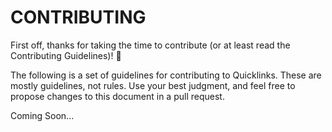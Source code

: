 # CONTRIBUTING

First off, thanks for taking the time to contribute (or at least read the Contributing Guidelines)! 🚀

The following is a set of guidelines for contributing to Quicklinks. These are mostly guidelines, not rules.
Use your best judgment, and feel free to propose changes to this document in a pull request.

Coming Soon...
